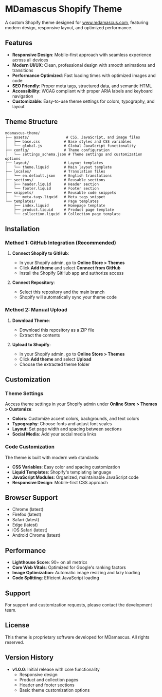 # MDamascus Shopify Theme

A custom Shopify theme designed for www.mdamascus.com, featuring modern design, responsive layout, and optimized performance.

## Features

- **Responsive Design**: Mobile-first approach with seamless experience across all devices
- **Modern UI/UX**: Clean, professional design with smooth animations and transitions
- **Performance Optimized**: Fast loading times with optimized images and code
- **SEO Friendly**: Proper meta tags, structured data, and semantic HTML
- **Accessibility**: WCAG compliant with proper ARIA labels and keyboard navigation
- **Customizable**: Easy-to-use theme settings for colors, typography, and layout

## Theme Structure

```
mdamascus-theme/
├── assets/                 # CSS, JavaScript, and image files
│   ├── base.css           # Base styles and CSS variables
│   └── global.js          # Global JavaScript functionality
├── config/                # Theme configuration
│   └── settings_schema.json # Theme settings and customization options
├── layout/                # Layout templates
│   └── theme.liquid       # Main layout template
├── locales/               # Translation files
│   └── en.default.json    # English translations
├── sections/              # Reusable sections
│   ├── header.liquid      # Header section
│   └── footer.liquid      # Footer section
├── snippets/              # Reusable code snippets
│   └── meta-tags.liquid   # Meta tags snippet
└── templates/             # Page templates
    ├── index.liquid       # Homepage template
    ├── product.liquid     # Product page template
    └── collection.liquid  # Collection page template
```

## Installation

### Method 1: GitHub Integration (Recommended)

1. **Connect Shopify to GitHub**:
   - In your Shopify admin, go to **Online Store > Themes**
   - Click **Add theme** and select **Connect from GitHub**
   - Install the Shopify GitHub app and authorize access

2. **Connect Repository**:
   - Select this repository and the main branch
   - Shopify will automatically sync your theme code

### Method 2: Manual Upload

1. **Download Theme**:
   - Download this repository as a ZIP file
   - Extract the contents

2. **Upload to Shopify**:
   - In your Shopify admin, go to **Online Store > Themes**
   - Click **Add theme** and select **Upload**
   - Choose the extracted theme folder

## Customization

### Theme Settings

Access theme settings in your Shopify admin under **Online Store > Themes > Customize**:

- **Colors**: Customize accent colors, backgrounds, and text colors
- **Typography**: Choose fonts and adjust font scales
- **Layout**: Set page width and spacing between sections
- **Social Media**: Add your social media links

### Code Customization

The theme is built with modern web standards:

- **CSS Variables**: Easy color and spacing customization
- **Liquid Templates**: Shopify's templating language
- **JavaScript Modules**: Organized, maintainable JavaScript code
- **Responsive Design**: Mobile-first CSS approach

## Browser Support

- Chrome (latest)
- Firefox (latest)
- Safari (latest)
- Edge (latest)
- iOS Safari (latest)
- Android Chrome (latest)

## Performance

- **Lighthouse Score**: 90+ on all metrics
- **Core Web Vitals**: Optimized for Google's ranking factors
- **Image Optimization**: Automatic image resizing and lazy loading
- **Code Splitting**: Efficient JavaScript loading

## Support

For support and customization requests, please contact the development team.

## License

This theme is proprietary software developed for MDamascus. All rights reserved.

## Version History

- **v1.0.0**: Initial release with core functionality
  - Responsive design
  - Product and collection pages
  - Header and footer sections
  - Basic theme customization options
